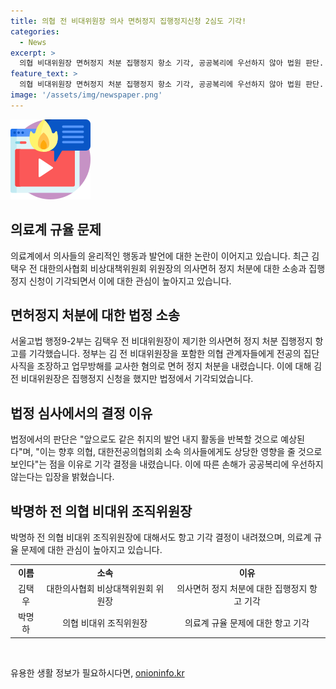```yaml
---
title: 의협 전 비대위원장 의사 면허정지 집행정지신청 2심도 기각!
categories:
  - News
excerpt: >
  의협 비대위원장 면허정지 처분 집행정지 항소 기각, 공공복리에 우선하지 않아 법원 판단. 면허 정지에 대한 논란이 계속되고 있으며, 법원은 향후 동일 발언과 활동이 예상되어 집행정지 기각함. 3월 전공의 집단사직으로 인한 업무방해 혐의로 처분된 사건에 대한 논란이 계속되고 있음.
feature_text: >
  의협 비대위원장 면허정지 처분 집행정지 항소 기각, 공공복리에 우선하지 않아 법원 판단. 면허 정지에 대한 논란이 계속되고 있으며, 법원은 향후 동일 발언과 활동이 예상되어 집행정지 기각함. 3월 전공의 집단사직으로 인한 업무방해 혐의로 처분된 사건에 대한 논란이 계속되고 있음.
image: '/assets/img/newspaper.png'
---
```


<p><img src="/assets/img/news.png" alt="rentncar 속보" /></p>

<h2>의료계 규율 문제</h2>

<p data-ke-size="size16">의료계에서 의사들의 윤리적인 행동과 발언에 대한 논란이 이어지고 있습니다. 최근 김택우 전 대한의사협회 비상대책위원회 위원장의 의사면허 정지 처분에 대한 소송과 집행정지 신청이 기각되면서 이에 대한 관심이 높아지고 있습니다.</p>

<h2>면허정지 처분에 대한 법정 소송</h2>

<p data-ke-size="size16">서울고법 행정9-2부는 김택우 전 비대위원장이 제기한 의사면허 정지 처분 집행정지 항고를 기각했습니다. 정부는 김 전 비대위원장을 포함한 의협 관계자들에게 전공의 집단사직을 조장하고 업무방해를 교사한 혐의로 면허 정지 처분을 내렸습니다. 이에 대해 김 전 비대위원장은 집행정지 신청을 했지만 법정에서 기각되었습니다.</p>

<h2>법정 심사에서의 결정 이유</h2>

<p data-ke-size="size16">법정에서의 판단은 "앞으로도 같은 취지의 발언 내지 활동을 반복할 것으로 예상된다"며, "이는 향후 의협, 대한전공의협의회 소속 의사들에게도 상당한 영향을 줄 것으로 보인다"는 점을 이유로 기각 결정을 내렸습니다. 이에 따른 손해가 공공복리에 우선하지 않는다는 입장을 밝혔습니다.</p>

<h2>박명하 전 의협 비대위 조직위원장</h2>

<p data-ke-size="size16">박명하 전 의협 비대위 조직위원장에 대해서도 항고 기각 결정이 내려졌으며, 의료계 규율 문제에 대한 관심이 높아지고 있습니다.</p>

<table>
    <tr>
        <td style="text-align: center; height: 17px;"><b>이름</b></td>
        <td style="text-align: center; height: 17px;"><b>소속</b></td>
        <td style="text-align: center; height: 17px;"><b>이유</b></td>
    </tr>
    <tr>
        <td style="text-align: center; height: 17px;">김택우</td>
        <td style="text-align: center; height: 17px;">대한의사협회 비상대책위원회 위원장</td>
        <td style="text-align: center; height: 17px;">의사면허 정지 처분에 대한 집행정지 항고 기각</td>
    </tr>
    <tr>
        <td style="text-align: center; height: 17px;">박명하</td>
        <td style="text-align: center; height: 17px;">의협 비대위 조직위원장</td>
        <td style="text-align: center; height: 17px;">의료계 규율 문제에 대한 항고 기각</td>
    </tr>
</table>

<p data-ke-size="size16">&nbsp;</p>
유용한 생활 정보가 필요하시다면, <a href="https://onioninfo.kr" rel="dofollow">onioninfo.kr</a>


